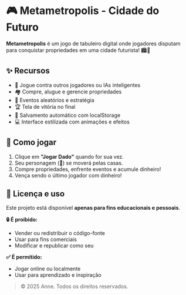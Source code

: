 # 🎮 Metametropolis - Cidade do Futuro

**Metametropolis** é um jogo de tabuleiro digital onde jogadores disputam para conquistar propriedades em uma cidade futurista! 🏙️🚀

## ✨ Recursos
- 🎲 Jogue contra outros jogadores ou IAs inteligentes
- 🏘️ Compre, alugue e gerencie propriedades
- 🧠 Eventos aleatórios e estratégia
- 🏆 Tela de vitória no final
- 💾 Salvamento automático com localStorage
- 💻 Interface estilizada com animações e efeitos

## 👾 Como jogar
1. Clique em **"Jogar Dado"** quando for sua vez.
2. Seu personagem (👾) se moverá pelas casas.
3. Compre propriedades, enfrente eventos e acumule dinheiro!
4. Vença sendo o último jogador com dinheiro!

## 🛑 Licença e uso
Este projeto está disponível **apenas para fins educacionais e pessoais**.

**🔒 É proibido:**
- Vender ou redistribuir o código-fonte
- Usar para fins comerciais
- Modificar e republicar como seu

**✅ É permitido:**
- Jogar online ou localmente
- Usar para aprendizado e inspiração

> © 2025 Anne. Todos os direitos reservados.
